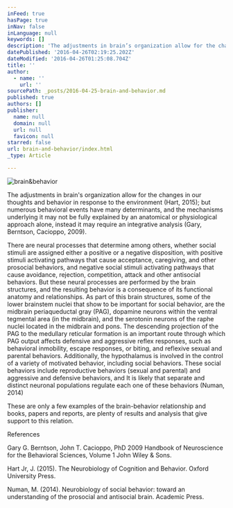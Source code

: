 ```yaml
---
inFeed: true
hasPage: true
inNav: false
inLanguage: null
keywords: []
description: 'The adjustments in brain’s organization allow for the changes in our thoughts and behavior in response to the environment (Hart, 2015); but numerous behavioral events have many determinants, and the mechanisms underlying it may not be fully explained by an anatomical or physiological approach alone, instead it may require an integrative analysis (Gary, Berntson, Cacioppo, 2009). '
datePublished: '2016-04-26T02:19:25.202Z'
dateModified: '2016-04-26T01:25:08.704Z'
title: ''
author:
  - name: ''
    url: ''
sourcePath: _posts/2016-04-25-brain-and-behavior.md
published: true
authors: []
publisher:
  name: null
  domain: null
  url: null
  favicon: null
starred: false
url: brain-and-behavior/index.html
_type: Article

---
```

![brain&behavior](https://the-grid-user-content.s3-us-west-2.amazonaws.com/6da6d3e4-3474-4945-8945-990542b09b5a.jpg)

The adjustments in brain's organization allow for the changes in our thoughts and behavior in response to the environment (Hart, 2015); but numerous behavioral events have many determinants, and the mechanisms underlying it may not be fully explained by an anatomical or physiological approach alone, instead it may require an integrative analysis (Gary, Berntson, Cacioppo, 2009). 

There are neural processes that determine among others, whether social stimuli are assigned either a positive or a negative disposition, with positive stimuli activating pathways that cause acceptance, caregiving, and other prosocial behaviors, and negative social stimuli activating pathways that cause avoidance, rejection, competition, attack and other antisocial behaviors. But these neural processes are performed by the brain structures, and the resulting behavior is a consequence of its functional anatomy and relationships. As part of this brain structures, some of the lower brainstem nuclei that show to be important for social behavior, are the midbrain periaqueductal gray (PAG), dopamine neurons within the ventral tegmental area (in the midbrain), and the serotonin neurons of the raphe nuclei located in the midbrain and pons. The descending projection of the PAG to the medullary reticular formation is an important route through which PAG output affects defensive and aggressive reflex responses, such as behavioral inmobility, escape responses, or biting, and reflexive sexual and parental behaviors. Additionally, the hypothalamus is involved in the control of a variety of motivated behavior, including social behaviors. These social behaviors include reproductive behaviors (sexual and parental) and aggressive and defensive behaviors, and It is likely that separate and distinct neuronal populations regulate each one of these behaviors (Numan, 2014)

These are only a few examples of the brain-behavior relationship and books, papers and reports, are plenty of results and analysis that give support to this relation.

References

Gary G. Berntson, John T. Cacioppo, PhD 2009 Handbook of Neuroscience for the Behavioral Sciences, Volume 1 John Wiley & Sons.

Hart Jr, J. (2015). The Neurobiology of Cognition and Behavior. Oxford University Press.

Numan, M. (2014). Neurobiology of social behavior: toward an understanding of the prosocial and antisocial brain. Academic Press.